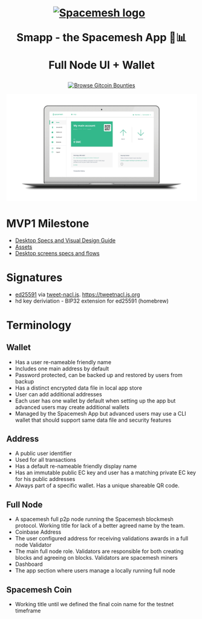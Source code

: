 <h1 align="center">
  <a href="https://spacemesh.io"><img width="400" src="https://spacemesh.io/content/images/2018/05/logo-black-on-white-trimmed.png" alt="Spacemesh logo" /></a>
  <p align="center">Smapp - the Spacemesh App 🏦📊</p>
  <p align="center">Full Node UI + Wallet </p>
</h1>

<p align="center">
<a href="https://gitcoin.co/profile/spacemeshos" title="Push Open Source Forward">
    <img src="https://gitcoin.co/static/v2/images/promo_buttons/slice_02.png" width="267px" height="52px" alt="Browse Gitcoin Bounties"/>
</a>
</p>

![](https://raw.githubusercontent.com/spacemeshos/smapp/master/mocks/desktop_look.jpg)

# MVP1 Milestone
- [Desktop Specs and Visual Design Guide](https://docs.google.com/presentation/d/1G20T3KSt3iVmTqPJ7x9bljBA--PrPUNOpRNA9klVRSk/edit?usp=sharing)
- [Assets](https://drive.google.com/drive/folders/1OHXb15_5uKHsGGMlm0zQ8LSIMRz9C2E7)
- [Desktop screens specs and flows](https://xd.adobe.com/spec/82a02ed8-aecc-466a-4107-10c94808ade3-f491/)

# Signatures
- [ed25591](https://ed25519.cr.yp.to/) via [tweet-nacl.js](https://github.com/dchest/tweetnacl-js). https://tweetnacl.js.org
- hd key deriviation - BIP32 extension for ed25591 (homebrew)

# Terminology

## Wallet
- Has a user re-nameable friendly name
- Includes one main address by default
- Password protected, can be backed up and restored by users from backup
- Has a distinct encrypted data file in local app store
- User can add additional addresses
- Each user has one wallet by default when setting up the app but advanced users may create additional wallets
- Managed by the Spacemesh App but advanced users may use a CLI wallet that should support same data file and security features

## Address
- A public user identifier
- Used for all transactions
- Has a default re-nameable friendly display name
- Has an immutable public EC key and user has a matching private EC key for his public addresses
- Always part of a specific wallet. Has a unique shareable QR code.

## Full Node
- A spacemesh full p2p node running the Spacemesh blockmesh protocol. Working title for lack of a better agreed name by the team.
- Coinbase Address
- The user configured address for receiving validations awards in a full node
Validator
- The main full node role. Validators are responsible for both creating blocks and agreeing on blocks. Validators are spacemesh miners
- Dashboard
- The app section where users manage a locally running full node

## Spacemesh Coin
- Working title until we defined the final coin name for the testnet timeframe
